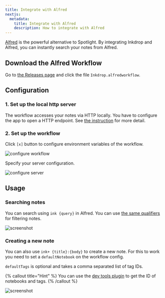 ```yaml
---
title: Integrate with Alfred
nextjs:
  metadata:
    title: Integrate with Alfred
    description: How to integrate with Alfred
---
```


[Alfred](https://www.alfredapp.com/) is the powerful alternative to Spotlight.
By integrating Inkdrop and Alfred, you can instantly search your notes from Alfred.

## Download the Alfred Workflow

Go to [the Releases page](https://github.com/inkdropapp/inkdrop-alfred-workflow/releases) and click the file `Inkdrop.alfredworkflow`.

## Configuration

### 1. Set up the local http server

The workflow accesses your notes via HTTP locally.
You have to configure the app to open a HTTP endpoint.
See [the instruction](https://developers.inkdrop.app/guides/access-the-local-database#accessing-via-http-advanced) for more detail.

### 2. Set up the workflow

Click `[x]` button to configure environment variables of the workflow.

![configure workflow][configure-1]

Specify your server configuration.

![configure server][configure-2]

## Usage

### Searching notes

You can search using `ink {query}` in Alfred. You can use [the same qualifiers](https://docs.inkdrop.app/manual/searching-notes/#filter-notes-with-special-qualifiers) for filtering notes.

![screenshot][workflow]

### Creating a new note

You can also use `ink+ {title}:{body}` to create a new note. For this to work you need to set a `defaultNotebook` on the workflow config.

`defaultTags` is optional and takes a comma separated list of tag IDs.

{% callout title="Hint" %}
You can use the [dev tools plugin](https://my.inkdrop.app/plugins/dev-tools) to get the ID of notebooks and tags.
{% /callout %}

![screenshot][workflow-ink+]

[workflow]: /images/integrating-with-alfred_screenshot.png 'Sample Inkdrop result'
[workflow-ink+]: /images/integrating-with-alfred_create-new-note.png 'Sample Inkdrop new note'
[configure-1]: /images/integrating-with-alfred_configure-workflow-1.png 'Configure workflow 01'
[configure-2]: /images/integrating-with-alfred_configure-workflow-2.png 'Configure workflow 02'
